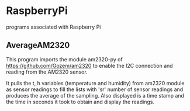 # RaspberryPi
programs associated with Raspberry Pi


## AverageAM2320
  This program imports the module am2320\-py of https://github.com/Gozem/am2320 to enable the I2C connection and reading from the AM2320     sensor.
  
  It pulls the t, h variables (temperature and humidity) from am2320 module as sensor readings to fill the lists with 'sr' number of         sensor readings and produces the average of the sampling. Also displayed is a time stamp and the time in seconds it took to obtain and     display the readings.  
